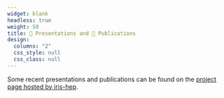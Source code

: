 ```yaml
---
widget: blank
headless: true
weight: 50
title: 🎤 Presentations and 📝 Publications
design:
  columns: "2"
  css_style: null
  css_class: null
---
```

Some recent presentations and publications can be found on the [project page hosted by iris-hep](https://iris-hep.org/projects/skyhookdm.html).